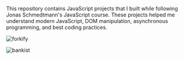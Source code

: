 This repository contains JavaScript projects that I built while following Jonas Schmedtmann's JavaScript course. These projects helped me understand modern JavaScript, DOM manipulation, asynchronous programming, and best coding practices.

![forkify](https://github.com/user-attachments/assets/9cefa238-de21-4bf0-81e8-683e9fdc6f1a)


![bankist](https://github.com/user-attachments/assets/621d0021-f75e-44f1-b724-59cdb82fb507)


